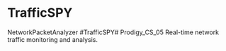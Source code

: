 # TrafficSPY
NetworkPacketAnalyzer #TrafficSPY# Prodigy_CS_05  Real-time network traffic monitoring and analysis.
